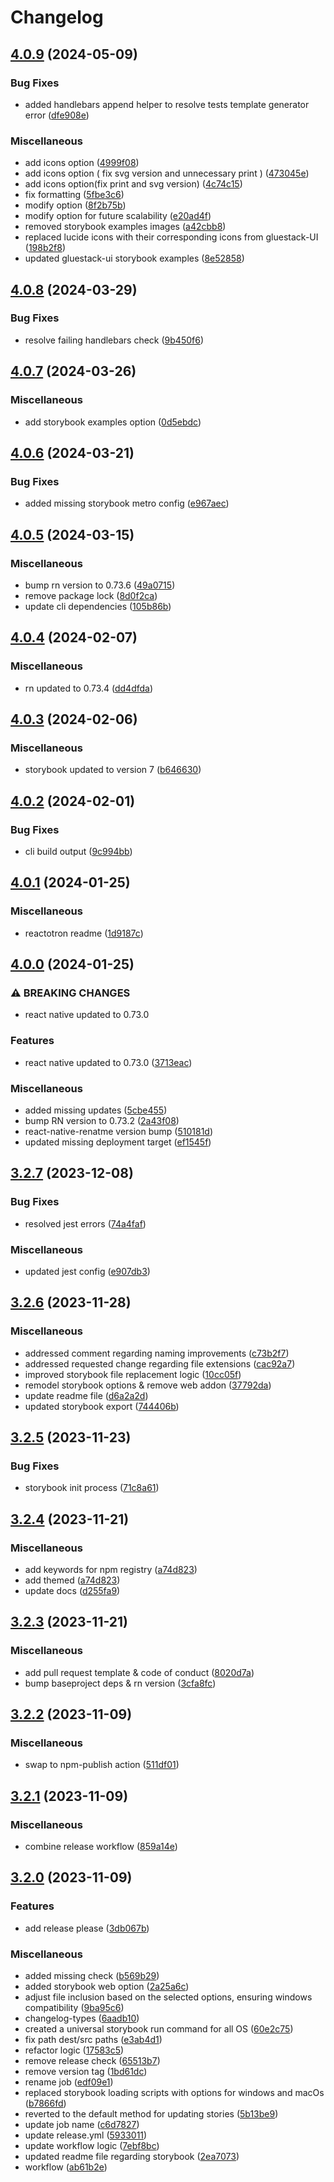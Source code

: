 # Changelog

## [4.0.9](https://github.com/MentorMate/rn-bootstrap/compare/v4.0.8...v4.0.9) (2024-05-09)


### Bug Fixes

* added handlebars append helper to resolve tests template generator error ([dfe908e](https://github.com/MentorMate/rn-bootstrap/commit/dfe908e9d4787f7b4ed41f979206e164372faf33))


### Miscellaneous

* add icons option ([4999f08](https://github.com/MentorMate/rn-bootstrap/commit/4999f0874d2a3f1a5d765d75b3ed3b50aa60f86b))
* add icons option ( fix svg version and unnecessary print ) ([473045e](https://github.com/MentorMate/rn-bootstrap/commit/473045ebaef4ad90dfa7aadc9bff5c3987a2b79e))
* add icons option(fix print and svg version) ([4c74c15](https://github.com/MentorMate/rn-bootstrap/commit/4c74c15e411dd478b316009c8d0bc371f8aacd86))
* fix formatting ([5fbe3c6](https://github.com/MentorMate/rn-bootstrap/commit/5fbe3c6f9aec16e98198ccdeef5d642c9e12b856))
* modify option ([8f2b75b](https://github.com/MentorMate/rn-bootstrap/commit/8f2b75b983ee8afbf9834b937cfb89e307e08184))
* modify option for future scalability ([e20ad4f](https://github.com/MentorMate/rn-bootstrap/commit/e20ad4fcb4dea804951cd0b60e21618c24839e76))
* removed storybook examples images ([a42cbb8](https://github.com/MentorMate/rn-bootstrap/commit/a42cbb8cfcb4b16c27f562d881eb25bb0771edd2))
* replaced lucide icons with their corresponding icons from gluestack-UI ([198b2f8](https://github.com/MentorMate/rn-bootstrap/commit/198b2f89bfa472d8ab96f9c90d815f8dd9097589))
* updated gluestack-ui storybook examples ([8e52858](https://github.com/MentorMate/rn-bootstrap/commit/8e52858bc2b6fe5d8572fcf84f5bcff6b852ac78))

## [4.0.8](https://github.com/MentorMate/rn-bootstrap/compare/v4.0.7...v4.0.8) (2024-03-29)


### Bug Fixes

* resolve failing handlebars check ([9b450f6](https://github.com/MentorMate/rn-bootstrap/commit/9b450f6798b05a3ca299f27c7f925a8d983e2b08))

## [4.0.7](https://github.com/MentorMate/rn-bootstrap/compare/v4.0.6...v4.0.7) (2024-03-26)


### Miscellaneous

* add storybook examples option ([0d5ebdc](https://github.com/MentorMate/rn-bootstrap/commit/0d5ebdce53d748217815197b163860f405b51fa6))

## [4.0.6](https://github.com/MentorMate/rn-bootstrap/compare/v4.0.5...v4.0.6) (2024-03-21)


### Bug Fixes

* added missing storybook metro config ([e967aec](https://github.com/MentorMate/rn-bootstrap/commit/e967aec6398b5aeba4f763598f6f4e85b958b7da))

## [4.0.5](https://github.com/MentorMate/rn-bootstrap/compare/v4.0.4...v4.0.5) (2024-03-15)


### Miscellaneous

* bump rn version to 0.73.6 ([49a0715](https://github.com/MentorMate/rn-bootstrap/commit/49a07151f10b89019131c02d3d82f26aa543a159))
* remove package lock ([8d0f2ca](https://github.com/MentorMate/rn-bootstrap/commit/8d0f2cab3a5bf70400945d930fdfdb51c7d07bea))
* update cli dependencies ([105b86b](https://github.com/MentorMate/rn-bootstrap/commit/105b86b4f217a15fa819a4ca8a21addf597bca8d))

## [4.0.4](https://github.com/MentorMate/rn-bootstrap/compare/v4.0.3...v4.0.4) (2024-02-07)


### Miscellaneous

* rn updated to 0.73.4 ([dd4dfda](https://github.com/MentorMate/rn-bootstrap/commit/dd4dfda8b51cebf6e6fceb77d79471a9eb89f3a1))

## [4.0.3](https://github.com/MentorMate/rn-bootstrap/compare/v4.0.2...v4.0.3) (2024-02-06)


### Miscellaneous

* storybook updated to version 7 ([b646630](https://github.com/MentorMate/rn-bootstrap/commit/b646630d203010152f9b3bbb229630483c1a780d))

## [4.0.2](https://github.com/MentorMate/rn-bootstrap/compare/v4.0.1...v4.0.2) (2024-02-01)


### Bug Fixes

* cli build output ([9c994bb](https://github.com/MentorMate/rn-bootstrap/commit/9c994bb88b9fd482c404826d5e6d93192553cd9b))

## [4.0.1](https://github.com/MentorMate/rn-bootstrap/compare/v4.0.0...v4.0.1) (2024-01-25)


### Miscellaneous

* reactotron readme ([1d9187c](https://github.com/MentorMate/rn-bootstrap/commit/1d9187c0e9f2a2f1469ea60ec1f18ed2e0ffec30))

## [4.0.0](https://github.com/MentorMate/rn-bootstrap/compare/v3.2.7...v4.0.0) (2024-01-25)


### ⚠ BREAKING CHANGES

* react native updated to 0.73.0

### Features

* react native updated to 0.73.0 ([3713eac](https://github.com/MentorMate/rn-bootstrap/commit/3713eac777c4e8035154c2f4a5edf2658680e93d))


### Miscellaneous

* added missing updates ([5cbe455](https://github.com/MentorMate/rn-bootstrap/commit/5cbe455659c40617721dd216d9b8d794c6c153b5))
* bump RN version to 0.73.2 ([2a43f08](https://github.com/MentorMate/rn-bootstrap/commit/2a43f08b5cc5b16e85638a0312dcd784e3d5adc7))
* react-native-renatme version bump ([510181d](https://github.com/MentorMate/rn-bootstrap/commit/510181da5463c4955d655f1242bf7dd394563775))
* updated missing deployment target ([ef1545f](https://github.com/MentorMate/rn-bootstrap/commit/ef1545f199e03fcb5bba1debf37b74d668a32255))

## [3.2.7](https://github.com/MentorMate/rn-bootstrap/compare/v3.2.6...v3.2.7) (2023-12-08)


### Bug Fixes

* resolved jest errors ([74a4faf](https://github.com/MentorMate/rn-bootstrap/commit/74a4faf10b4201fe16d14c5bb58951f0c37149c8))


### Miscellaneous

* updated jest config ([e907db3](https://github.com/MentorMate/rn-bootstrap/commit/e907db30da32fba2d5cd8841d2e5075ffa7e422f))

## [3.2.6](https://github.com/MentorMate/rn-bootstrap/compare/v3.2.5...v3.2.6) (2023-11-28)


### Miscellaneous

* addressed comment regarding naming improvements ([c73b2f7](https://github.com/MentorMate/rn-bootstrap/commit/c73b2f7e8ace8fcc4d475f11b0965aa2a4d4b195))
* addressed requested change regarding file extensions ([cac92a7](https://github.com/MentorMate/rn-bootstrap/commit/cac92a7e4a7b133a8412b736c6ab77b5caad9a84))
* improved storybook file replacement logic ([10cc05f](https://github.com/MentorMate/rn-bootstrap/commit/10cc05f43ce4fc4d51bfe3ec4e8755019e0198df))
* remodel storybook options & remove web addon ([37792da](https://github.com/MentorMate/rn-bootstrap/commit/37792da4b7b7f855d94961c8d570fca077f5e48e))
* update readme file ([d6a2a2d](https://github.com/MentorMate/rn-bootstrap/commit/d6a2a2d4c8dd5cf756813992f073db1d04b5807f))
* updated storybook export ([744406b](https://github.com/MentorMate/rn-bootstrap/commit/744406b503035184e53c6dbd94d8437ea90a3572))

## [3.2.5](https://github.com/MentorMate/rn-bootstrap/compare/v3.2.4...v3.2.5) (2023-11-23)


### Bug Fixes

* storybook init process ([71c8a61](https://github.com/MentorMate/rn-bootstrap/commit/71c8a61914848a216975d2be359cf28a1532c898))

## [3.2.4](https://github.com/MentorMate/rn-bootstrap/compare/v3.2.3...v3.2.4) (2023-11-21)


### Miscellaneous

* add keywords for npm registry ([a74d823](https://github.com/MentorMate/rn-bootstrap/commit/a74d823f74d94b9c020d8d7bb8ddc78aa8f40c4c))
* add themed ([a74d823](https://github.com/MentorMate/rn-bootstrap/commit/a74d823f74d94b9c020d8d7bb8ddc78aa8f40c4c))
* update docs ([d255fa9](https://github.com/MentorMate/rn-bootstrap/commit/d255fa97fa54ba6cd658d5eecc7c163080bfe723))

## [3.2.3](https://github.com/MentorMate/rn-bootstrap/compare/v3.2.2...v3.2.3) (2023-11-21)


### Miscellaneous

* add pull request template & code of conduct ([8020d7a](https://github.com/MentorMate/rn-bootstrap/commit/8020d7a0441d7cc0aba242f39e60f76df8c83e5a))
* bump baseproject deps & rn version ([3cfa8fc](https://github.com/MentorMate/rn-bootstrap/commit/3cfa8fc2dce83d9ef94b3636054ce4a8756bf3d6))

## [3.2.2](https://github.com/MentorMate/rn-bootstrap/compare/v3.2.1...v3.2.2) (2023-11-09)


### Miscellaneous

* swap to npm-publish action ([511df01](https://github.com/MentorMate/rn-bootstrap/commit/511df012552a279cf0e6fcc3e5430f3481eb1009))

## [3.2.1](https://github.com/MentorMate/rn-bootstrap/compare/v3.2.0...v3.2.1) (2023-11-09)


### Miscellaneous

* combine release workflow ([859a14e](https://github.com/MentorMate/rn-bootstrap/commit/859a14ef578f6df375d5ef2de5e260aac5653bd8))

## [3.2.0](https://github.com/MentorMate/rn-bootstrap/compare/v3.1.4...v3.2.0) (2023-11-09)


### Features

* add release please ([3db067b](https://github.com/MentorMate/rn-bootstrap/commit/3db067b363068b0e1ee0684c15e9c372ddf4d88c))


### Miscellaneous

* added missing check ([b569b29](https://github.com/MentorMate/rn-bootstrap/commit/b569b296e5d4455bbe3493bc763623e29213ce2b))
* added storybook web option ([2a25a6c](https://github.com/MentorMate/rn-bootstrap/commit/2a25a6c61005c4b7701586f5aa8fb343f9c2bf59))
* adjust file inclusion based on the selected options, ensuring windows compatibility ([9ba95c6](https://github.com/MentorMate/rn-bootstrap/commit/9ba95c6bbeaf688f490b9355f79c312bee552efa))
* changelog-types ([6aadb10](https://github.com/MentorMate/rn-bootstrap/commit/6aadb10d95d2346f3c60245edab54755aafc3141))
* created a universal storybook run command for all OS ([60e2c75](https://github.com/MentorMate/rn-bootstrap/commit/60e2c75345a84d487075575ae4e2a9144f11c7a4))
* fix path dest/src paths ([e3ab4d1](https://github.com/MentorMate/rn-bootstrap/commit/e3ab4d19573c48b2cd30c1a2832fefe92d82f451))
* refactor logic ([17583c5](https://github.com/MentorMate/rn-bootstrap/commit/17583c5ab2862af098702bed26c686c27b8a45ed))
* remove release check ([65513b7](https://github.com/MentorMate/rn-bootstrap/commit/65513b780417f563d92b302dd85491bba96c3c70))
* remove version tag ([1bd61dc](https://github.com/MentorMate/rn-bootstrap/commit/1bd61dcd32cb06ef1e2d53c56fab1914b6597142))
* rename job ([edf09e1](https://github.com/MentorMate/rn-bootstrap/commit/edf09e1758af0fe9b56951d744118e1ef0462bbd))
* replaced storybook loading scripts with options for windows and macOs ([b7866fd](https://github.com/MentorMate/rn-bootstrap/commit/b7866fd58bca29a9e395716230d5b4a9d3c8172f))
* reverted to the default method for updating stories ([5b13be9](https://github.com/MentorMate/rn-bootstrap/commit/5b13be9ef215ef226d080cbd705745b09e0edadd))
* update job name ([c6d7827](https://github.com/MentorMate/rn-bootstrap/commit/c6d782784ecbfff161aba67ef44c0e126c18effc))
* update release.yml ([5933011](https://github.com/MentorMate/rn-bootstrap/commit/5933011bce9c47c1e2757db826775783858ea360))
* update workflow logic ([7ebf8bc](https://github.com/MentorMate/rn-bootstrap/commit/7ebf8bc6f60c56ca1b3533bfd5e491a26a6b9b7e))
* updated readme file regarding storybook ([2ea7073](https://github.com/MentorMate/rn-bootstrap/commit/2ea70739d0d1a1fe04ab7d3723259c8781b4108f))
* workflow ([ab61b2e](https://github.com/MentorMate/rn-bootstrap/commit/ab61b2e3d6f826fac4b3aabdf553d7b2d6c7d690))
